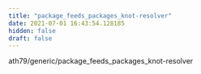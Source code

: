 ```yaml
---
title: "package_feeds_packages_knot-resolver"
date: 2021-07-01 16:43:54.128185
hidden: false
draft: false
---
```


ath79/generic/package_feeds_packages_knot-resolver

